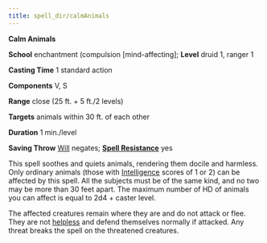 ```yaml
---
title: spell_dir/calmAnimals
---
```

 **Calm Animals**

**School** enchantment (compulsion [mind-affecting]; **Level** druid 1, ranger 1

**Casting Time** 1 standard action

**Components** V, S

**Range** close (25 ft. + 5 ft./2 levels)

**Targets** animals within 30 ft. of each other

**Duration** 1 min./level

**Saving Throw** [Will](../combat#_will) negates; **[Spell Resistance](../glossary#_spell-resistance)** yes

This spell soothes and quiets animals, rendering them docile and harmless. Only ordinary animals (those with [Intelligence](../gettingStarted#_intelligence) scores of 1 or 2) can be affected by this spell. All the subjects must be of the same kind, and no two may be more than 30 feet apart. The maximum number of HD of animals you can affect is equal to 2d4 + caster level.

The affected creatures remain where they are and do not attack or flee. They are not [helpless](../glossary#_helpless) and defend themselves normally if attacked. Any threat breaks the spell on the threatened creatures.

